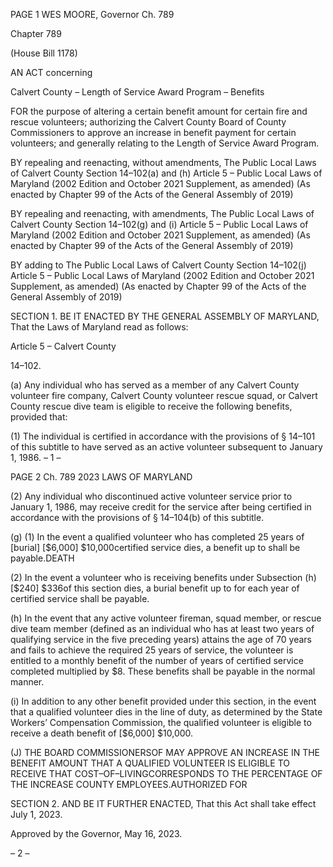 PAGE 1
WES MOORE, Governor Ch. 789

Chapter 789

(House Bill 1178)

AN ACT concerning

Calvert County – Length of Service Award Program – Benefits

FOR the purpose of altering a certain benefit amount for certain fire and rescue volunteers;
authorizing the Calvert County Board of County Commissioners to approve an
increase in benefit payment for certain volunteers; and generally relating to the
Length of Service Award Program.

BY repealing and reenacting, without amendments,
The Public Local Laws of Calvert County
Section 14–102(a) and (h)
Article 5 – Public Local Laws of Maryland
(2002 Edition and October 2021 Supplement, as amended)
(As enacted by Chapter 99 of the Acts of the General Assembly of 2019)

BY repealing and reenacting, with amendments,
The Public Local Laws of Calvert County
Section 14–102(g) and (i)
Article 5 – Public Local Laws of Maryland
(2002 Edition and October 2021 Supplement, as amended)
(As enacted by Chapter 99 of the Acts of the General Assembly of 2019)

BY adding to
The Public Local Laws of Calvert County
Section 14–102(j)
Article 5 – Public Local Laws of Maryland
(2002 Edition and October 2021 Supplement, as amended)
(As enacted by Chapter 99 of the Acts of the General Assembly of 2019)

SECTION 1. BE IT ENACTED BY THE GENERAL ASSEMBLY OF MARYLAND,
That the Laws of Maryland read as follows:

Article 5 – Calvert County

14–102.

(a) Any individual who has served as a member of any Calvert County volunteer
fire company, Calvert County volunteer rescue squad, or Calvert County rescue dive team
is eligible to receive the following benefits, provided that:

(1) The individual is certified in accordance with the provisions of § 14–101
of this subtitle to have served as an active volunteer subsequent to January 1, 1986.
– 1 –

PAGE 2
Ch. 789 2023 LAWS OF MARYLAND

(2) Any individual who discontinued active volunteer service prior to
January 1, 1986, may receive credit for the service after being certified in accordance with
the provisions of § 14–104(b) of this subtitle.

(g) (1) In the event a qualified volunteer who has completed 25 years of
[burial] [$6,000] $10,000certified service dies, a benefit up to shall be payable.DEATH

(2) In the event a volunteer who is receiving benefits under Subsection (h)
[$240] $336of this section dies, a burial benefit up to for each year of certified service shall
be payable.

(h) In the event that any active volunteer fireman, squad member, or rescue dive
team member (defined as an individual who has at least two years of qualifying service in
the five preceding years) attains the age of 70 years and fails to achieve the required 25
years of service, the volunteer is entitled to a monthly benefit of the number of years of
certified service completed multiplied by $8. These benefits shall be payable in the normal
manner.

(i) In addition to any other benefit provided under this section, in the event that
a qualified volunteer dies in the line of duty, as determined by the State Workers’
Compensation Commission, the qualified volunteer is eligible to receive a death benefit of
[$6,000] $10,000.

(J) THE BOARD COMMISSIONERSOF MAY APPROVE AN INCREASE IN THE
BENEFIT AMOUNT THAT A QUALIFIED VOLUNTEER IS ELIGIBLE TO RECEIVE THAT
COST–OF–LIVINGCORRESPONDS TO THE PERCENTAGE OF THE INCREASE
COUNTY EMPLOYEES.AUTHORIZED FOR

SECTION 2. AND BE IT FURTHER ENACTED, That this Act shall take effect July
1, 2023.

Approved by the Governor, May 16, 2023.

– 2 –